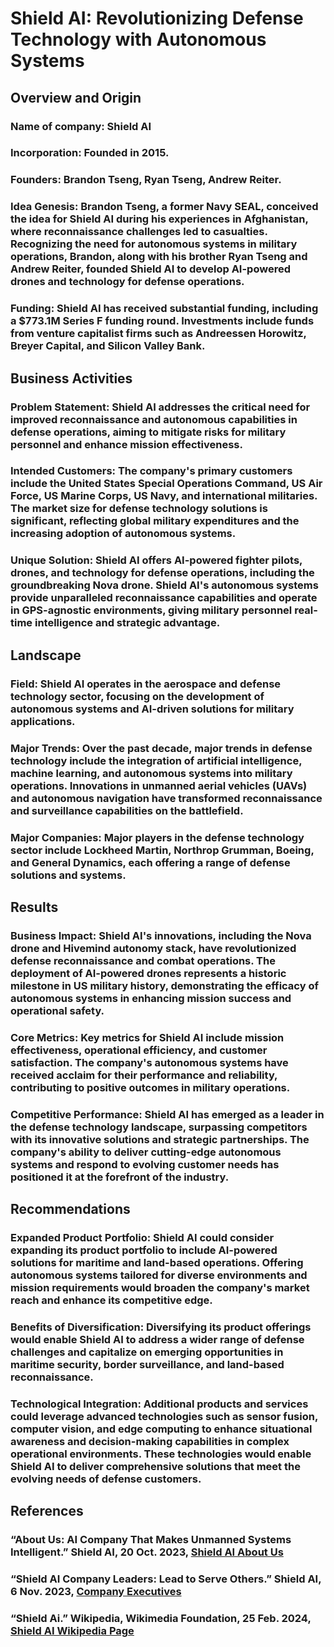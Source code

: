 # Shield AI: Revolutionizing Defense Technology with Autonomous Systems
## Overview and Origin
### Name of company: Shield AI
### Incorporation: Founded in 2015.
### Founders: Brandon Tseng, Ryan Tseng, Andrew Reiter.
### Idea Genesis: Brandon Tseng, a former Navy SEAL, conceived the idea for Shield AI during his experiences in Afghanistan, where reconnaissance challenges led to casualties. Recognizing the need for autonomous systems in military operations, Brandon, along with his brother Ryan Tseng and Andrew Reiter, founded Shield AI to develop AI-powered drones and technology for defense operations.
### Funding: Shield AI has received substantial funding, including a $773.1M Series F funding round. Investments include funds from venture capitalist firms such as Andreessen Horowitz, Breyer Capital, and Silicon Valley Bank.
## Business Activities
### Problem Statement: Shield AI addresses the critical need for improved reconnaissance and autonomous capabilities in defense operations, aiming to mitigate risks for military personnel and enhance mission effectiveness.
### Intended Customers: The company's primary customers include the United States Special Operations Command, US Air Force, US Marine Corps, US Navy, and international militaries. The market size for defense technology solutions is significant, reflecting global military expenditures and the increasing adoption of autonomous systems.
### Unique Solution: Shield AI offers AI-powered fighter pilots, drones, and technology for defense operations, including the groundbreaking Nova drone. Shield AI's autonomous systems provide unparalleled reconnaissance capabilities and operate in GPS-agnostic environments, giving military personnel real-time intelligence and strategic advantage.
## Landscape
### Field: Shield AI operates in the aerospace and defense technology sector, focusing on the development of autonomous systems and AI-driven solutions for military applications.
### Major Trends: Over the past decade, major trends in defense technology include the integration of artificial intelligence, machine learning, and autonomous systems into military operations. Innovations in unmanned aerial vehicles (UAVs) and autonomous navigation have transformed reconnaissance and surveillance capabilities on the battlefield.
### Major Companies: Major players in the defense technology sector include Lockheed Martin, Northrop Grumman, Boeing, and General Dynamics, each offering a range of defense solutions and systems.
## Results
### Business Impact: Shield AI's innovations, including the Nova drone and Hivemind autonomy stack, have revolutionized defense reconnaissance and combat operations. The deployment of AI-powered drones represents a historic milestone in US military history, demonstrating the efficacy of autonomous systems in enhancing mission success and operational safety.
### Core Metrics: Key metrics for Shield AI include mission effectiveness, operational efficiency, and customer satisfaction. The company's autonomous systems have received acclaim for their performance and reliability, contributing to positive outcomes in military operations.
### Competitive Performance: Shield AI has emerged as a leader in the defense technology landscape, surpassing competitors with its innovative solutions and strategic partnerships. The company's ability to deliver cutting-edge autonomous systems and respond to evolving customer needs has positioned it at the forefront of the industry.
## Recommendations
### Expanded Product Portfolio: Shield AI could consider expanding its product portfolio to include AI-powered solutions for maritime and land-based operations. Offering autonomous systems tailored for diverse environments and mission requirements would broaden the company's market reach and enhance its competitive edge.
### Benefits of Diversification: Diversifying its product offerings would enable Shield AI to address a wider range of defense challenges and capitalize on emerging opportunities in maritime security, border surveillance, and land-based reconnaissance.
### Technological Integration: Additional products and services could leverage advanced technologies such as sensor fusion, computer vision, and edge computing to enhance situational awareness and decision-making capabilities in complex operational environments. These technologies would enable Shield AI to deliver comprehensive solutions that meet the evolving needs of defense customers.
## References 
### “About Us: AI Company That Makes Unmanned Systems Intelligent.” Shield AI, 20 Oct. 2023, [Shield AI About Us](https://shield.ai/about-us/)
### “Shield AI Company Leaders: Lead to Serve Others.” Shield AI, 6 Nov. 2023, [Company Executives](https://shield.ai/about-us/company-executives/)
### “Shield Ai.” Wikipedia, Wikimedia Foundation, 25 Feb. 2024, [Shield AI Wikipedia Page](https://en.wikipedia.org/wiki/Shield_AI) 